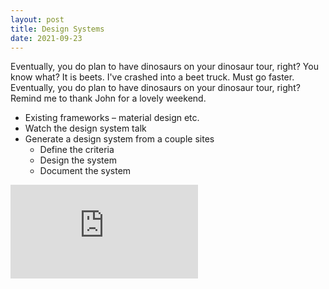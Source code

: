 ```yaml
---
layout: post
title: Design Systems
date: 2021-09-23
---
```


Eventually, you do plan to have dinosaurs on your dinosaur tour, right? You know what? It is beets. I've crashed into a beet truck. Must go faster. Eventually, you do plan to have dinosaurs on your dinosaur tour, right? Remind me to thank John for a lovely weekend.

* Existing frameworks – material design etc.
* Watch the design system talk
* Generate a design system from a couple sites
  * Define the criteria
  * Design the system
  * Document the system


<iframe class="video-embed" src="https://www.youtube.com/embed/q5R9hmpvGUo" title="YouTube video player" frameborder="0" allow="accelerometer; autoplay; clipboard-write; encrypted-media; gyroscope; picture-in-picture" allowfullscreen></iframe>